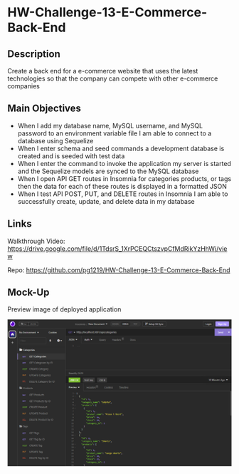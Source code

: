 # HW-Challenge-13-E-Commerce-Back-End

## Description

Create a back end for a e-commerce website that uses the latest technologies so that the company can compete with other e-commerce companies

## Main Objectives

- When I add my database name, MySQL username, and MySQL password to an environment variable file I am able to connect to a database using Sequelize
- When I enter schema and seed commands a development database is created and is seeded with test data
- When I enter the command to invoke the application my server is started and the Sequelize models are synced to the MySQL database
- When I open API GET routes in Insomnia for categories products, or tags then the data for each of these routes is displayed in a formatted JSON
- When I test API POST, PUT, and DELETE routes in Insomnia I am able to successfully create, update, and delete data in my database


## Links

Walkthrough Video: https://drive.google.com/file/d/1TdsrS_1XrPCEQCtszvpCfMdRikYzHhWj/view

Repo: https://github.com/pg1219/HW-Challenge-13-E-Commerce-Back-End


## Mock-Up

Preview image of deployed application

![alt](./hw13mockup2.png)